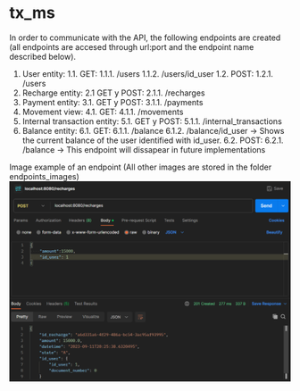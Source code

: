 # tx_ms

In order to communicate with the API, the following endpoints are created (all endpoints are accesed through url:port and the endpoint name described below).

1. User entity:
  1.1. GET:
    1.1.1. /users
    1.1.2. /users/id_user
  1.2. POST:
    1.2.1. /users
2. Recharge entity:
  2.1 GET y POST:
    2.1.1. /recharges
3. Payment entity:
  3.1. GET y POST:
    3.1.1. /payments
4. Movement view:
   4.1. GET:
    4.1.1. /movements
5. Internal transaction entity:
  5.1. GET y POST:
    5.1.1. /internal_transactions
6. Balance entity:
  6.1. GET:
    6.1.1. /balance
    6.1.2. /balance/id_user -> Shows the current balance of the user identified with id_user.
  6.2. POST:
    6.2.1. /balance -> This endpoint will dissapear in future implementations

Image example of an endpoint (All other images are stored in the folder endpoints_images)
![endpoint recharge](https://github.com/billetinWallet/tx_ms/blob/main/endpoints_images/post_recharges.png)
